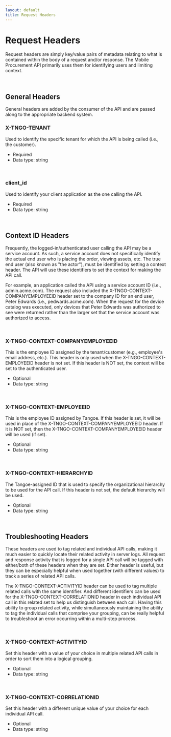 ```yaml
---
layout: default
title: Request Headers 
---
```



# Request Headers

Request headers are simply key/value pairs of metadata relating to what is contained within the body of a request and/or response. The Mobile Procurement API primarily uses them for identifying users and limiting context. 

<br />

## General Headers

General headers are added by the consumer of the API and are passed along to the appropriate backend system.

### X-TNGO-TENANT
Used to identify the specific tenant for which the API is being called (i.e., the customer).

* Required
* Data type: string

<br>

### client_id
Used to identify your client application as the one calling the API.

* Required
* Data type: string

<br />

## Context ID Headers

Frequently, the logged-in/authenticated user calling the API may be a service account. As such, a service account does not specifically identify the actual end user who is placing the order, viewing assets, etc. The true end user (also known as "the actor"), must be identified by setting a context header. The API will use these identifiers to set the context for making the API call. 

For example, an application called the API using a service account ID (i.e., admin.acme.com). The request also included the X-TNGO-CONTEXT-COMPANYEMPLOYEEID header set to the company ID for an end user, Peter Edwards (i.e., pedwards.acme.com). When the request for the device catalog was executed, only devices that Peter Edwards was authorized to see were returned rather than the larger set that the service account was authorized to access.

<br>

### X-TNGO-CONTEXT-COMPANYEMPLOYEEID

This is the employee ID assigned by the tenant/customer (e.g., employee's email address, etc.). This header is only used when the X-TNGO-CONTEXT-EMPLOYEEID header is not set. If this header is NOT set, the context will be set to the authenticated user. 

* Optional
* Data type: string

<br>

### X-TNGO-CONTEXT-EMPLOYEEID 

This is the employee ID assigned by Tangoe. If this header is set, it will be used in place of the X-TNGO-CONTEXT-COMPANYEMPLOYEEID header. If it is NOT set, then the X-TNGO-CONTEXT-COMPANYEMPLOYEEID header will be used (if set).

* Optional
* Data type: string

<br>

### X-TNGO-CONTEXT-HIERARCHYID 

The Tangoe-assigned ID that is used to specify the organizational hierarchy to be used for the API call. If this header is not set, the default hierarchy will be used.

* Optional
* Data type: string


<br />

## Troubleshooting Headers

These headers are used to tag related and individual API calls, making it much easier to quickly locate their related activity in server logs. All request and response activity that is logged for a single API call will be tagged with either/both of these headers when they are set. Either header is useful, but they can be especially helpful when used together (with different values) to track a series of related API calls.

The  X-TNGO-CONTEXT-ACTIVITYID header can be used to tag multiple related calls with the same identifier. And different identifiers can be used for the X-TNGO-CONTEXT-CORRELATIONID header in each individual API call in this related set to help us distinguish between each call. Having this ability to group related activity, while simultaneously maintaining the ability to tag the individual calls that comprise your grouping, can be really helpful to troubleshoot an error occurring within a multi-step process.  

<br>

### X-TNGO-CONTEXT-ACTIVITYID

Set this header with a value of your choice in multiple related API calls in order to sort them into a logical grouping.

* Optional
* Data type: string

<br>

### X-TNGO-CONTEXT-CORRELATIONID

Set this header with a different unique value of your choice for each individual API call. 

* Optional
* Data type: string